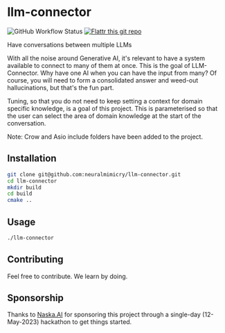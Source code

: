 # llm-connector

![GitHub Workflow Status](https://img.shields.io/github/workflow/status/neuralmimicry/llm-connector/LLM-Connector)
[![Flattr this git repo](http://api.flattr.com/button/flattr-badge-large.png)](https://flattr.com/submit/auto?user_id=neuralmimicry&url=https://github.com/neuralmimicry/llm-connector&title=LLM-Connector&language=&tags=github&category=software)

Have conversations between multiple LLMs

With all the noise around Generative AI, it's relevant to have a system available to connect to many of them at once. This is the goal of LLM-Connector.
Why have one AI when you can have the input from many? Of course, you will need to form a consolidated answer and weed-out hallucinations, but that's the fun part.

Tuning, so that you do not need to keep setting a context for domain specific knowledge, is a goal of this project. This is parameterised so that the user can select
the area of domain knowledge at the start of the conversation.

Note: Crow and Asio include folders have been added to the project.

## Installation

```bash
git clone git@github.com:neuralmimicry/llm-connector.git
cd llm-connector
mkdir build
cd build
cmake ..
```

## Usage

```bash
./llm-connector
```

## Contributing
Feel free to contribute. We learn by doing.

## Sponsorship
Thanks to [Naska.AI](https://naska.ai) for sponsoring this project through a single-day (12-May-2023) hackathon to get things started.
